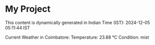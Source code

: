 # My Project

This content is dynamically generated in Indian Time (IST): 2024-12-05 05:11:44 IST


Current Weather in Coimbatore:
Temperature: 23.88 °C
Condition: mist
